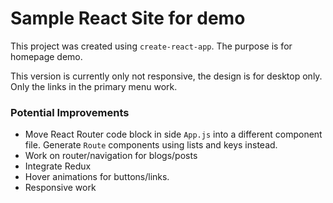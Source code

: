 # Sample React Site for demo

This project was created using `create-react-app`. The purpose is for homepage demo.

This version is currently only not responsive, the design is for desktop only. Only the links in the primary menu work.

### Potential Improvements

- Move React Router code block in side `App.js` into a different component file. Generate `Route` components using lists and keys instead.
- Work on router/navigation for blogs/posts
- Integrate Redux
- Hover animations for buttons/links.
- Responsive work